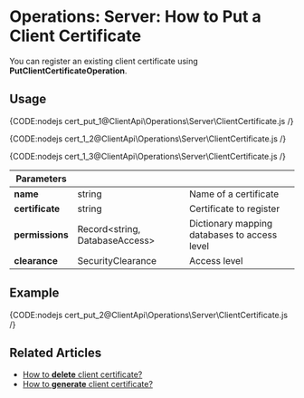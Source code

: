 # Operations: Server: How to Put a Client Certificate

You can register an existing client certificate using **PutClientCertificateOperation**. 

## Usage

{CODE:nodejs cert_put_1@ClientApi\Operations\Server\ClientCertificate.js /}

{CODE:nodejs cert_1_2@ClientApi\Operations\Server\ClientCertificate.js /}

{CODE:nodejs cert_1_3@ClientApi\Operations\Server\ClientCertificate.js /}


| Parameters | | |
| ------------- | ------------- | ----- |
| **name** | string | Name of a certificate |
| **certificate** | string | Certificate to register |
| **permissions** | Record<string, DatabaseAccess> | Dictionary mapping databases to access level |
| **clearance** | SecurityClearance | Access level |

## Example

{CODE:nodejs cert_put_2@ClientApi\Operations\Server\ClientCertificate.js /}

## Related Articles

- [How to **delete** client certificate?](../../../../client-api/operations/server-wide/certificates/delete-certificate) 
- [How to **generate** client certificate?](../../../../client-api/operations/server-wide/certificates/create-client-certificate) 

